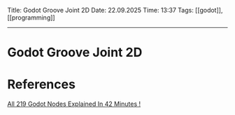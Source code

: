 Title: Godot Groove Joint 2D
Date: 22.09.2025
Time: 13:37
Tags: [[godot]], [[programming]]

---
# Godot Groove Joint 2D



# References
[All 219 Godot Nodes Explained In 42 Minutes !](https://www.youtube.com/watch?v=tO2gthp45MA&list=WL&index=1)